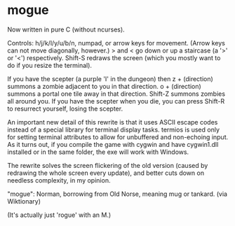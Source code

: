# mogue
Now written in pure C (without ncurses).

Controls: h/j/k/l/y/u/b/n, numpad, or arrow keys for movement. (Arrow keys can not move diagonally, however.)
\> and < go down or up a staircase (a '>' or '<') respectively.
Shift-S redraws the screen (which you mostly want to do if you resize the terminal).

If you have the scepter (a purple 'I' in the dungeon) then z + (direction) summons a zombie adjacent to you in that direction. o + (direction) summons a portal one tile away in that direction. Shift-Z summons zombies all around you. If you have the scepter when you die, you can press Shift-R to resurrect yourself, losing the scepter.

An important new detail of this rewrite is that it uses ASCII escape codes instead of a special library for terminal display tasks. termios is used only for setting terminal attributes to allow for unbuffered and non-echoing input. As it turns out, if you compile the game with cygwin and have cygwin1.dll installed or in the same folder, the exe will work with Windows.

The rewrite solves the screen flickering of the old version (caused by redrawing the whole screen every update), and better cuts down on needless complexity, in my opinion.

"mogue": Norman, borrowing from Old Norse, meaning mug or tankard. (via Wiktionary)

(It's actually just 'rogue' with an M.)
